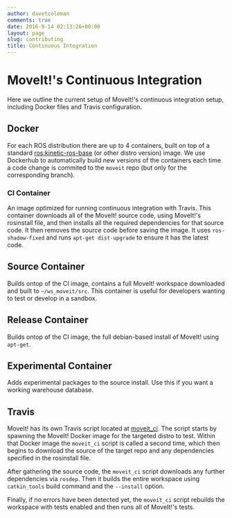 ```yaml
---
author: davetcoleman
comments: true
date: 2016-9-14 02:13:26+00:00
layout: page
slug: contributing
title: Continuous Integration
---
```


# MoveIt!'s Continuous Integration

Here we outline the current setup of MoveIt!'s continuous integration setup, including Docker files and Travis configuration.

## Docker

For each ROS distribution there are up to 4 containers, built on top of a standard [ros:kinetic-ros-base](https://hub.docker.com/_/ros/) (or other distro version) image. We use Dockerhub to automatically build new versions of the containers each time a code change is commited to the ``moveit`` repo (but only for the corresponding branch).

### CI Container

An image optimized for running continuous integration with Travis. This container downloads all of the MoveIt! source code, using MoveIt!'s rosinstall file, and then installs all the required dependencies for that source code. It then removes the source code before saving the image. It uses ``ros-shadow-fixed`` and runs ``apt-get dist-upgrade`` to ensure it has the latest code.

## Source Container

Builds ontop of the CI image, contains a full MoveIt! workspace downloaded and built to ``~/ws_moveit/src``. This container is useful for developers wanting to test or develop in a sandbox.

## Release Container

Builds ontop of the CI image, the full debian-based install of MoveIt! using ``apt-get``.

## Experimental Container

Adds experimental packages to the source install. Use this if you want a working warehouse database.

## Travis

MoveIt! has its own Travis script located at [moveit_ci](https://github.com/ros-planning/moveit_ci). The script starts by spawning the MoveIt! Docker image for the targeted distro to test. Within that Docker image the ``moveit_ci`` script is called a second time, which then begins to download the source of the target repo and any dependencies specified in the rosinstall file.

After gathering the source code, the ``moveit_ci`` script downloads any further dependencies via ``rosdep``. Then it builds the entire workspace using ``catkin_tools`` build command and the ``--install`` option.

Finally, if no errors have been detected yet, the ``moveit_ci`` script rebuilds the workspace with tests enabled and then runs all of MoveIt!'s tests.
